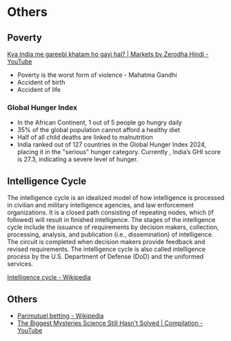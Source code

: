 # Others

## Poverty

[Kya India me gareebi khatam ho gayi hai? | Markets by Zerodha Hindi - YouTube](https://www.youtube.com/watch?v=v65L8vekQq0)

- Poverty is the worst form of violence - Mahatma Gandhi
- Accident of birth
- Accident of life

### Global Hunger Index

- In the African Continent, 1 out of 5 people go hungry daily
- 35% of the global population cannot afford a healthy diet
- Half of all child deaths are linked to malnutrition
- India ranked out of 127 countries in the Global Hunger Index 2024, placing it in the "serious" hunger category. Currently , India’s GHI score is 27.3, indicating a severe level of hunger.

## Intelligence Cycle

The intelligence cycle is an idealized model of how intelligence is processed in civilian and military intelligence agencies, and law enforcement organizations. It is a closed path consisting of repeating nodes, which (if followed) will result in finished intelligence. The stages of the intelligence cycle include the issuance of requirements by decision makers, collection, processing, analysis, and publication (i.e., dissemination) of intelligence. The circuit is completed when decision makers provide feedback and revised requirements. The intelligence cycle is also called intelligence process by the U.S. Department of Defense (DoD) and the uniformed services.

[Intelligence cycle - Wikipedia](https://en.wikipedia.org/wiki/Intelligence_cycle)

## Others

- [Parimutuel betting - Wikipedia](https://en.wikipedia.org/wiki/Parimutuel_betting)
- [The Biggest Mysteries Science Still Hasn't Solved \| Compilation - YouTube](https://www.youtube.com/watch?v=qJvT2kIW9kk)
